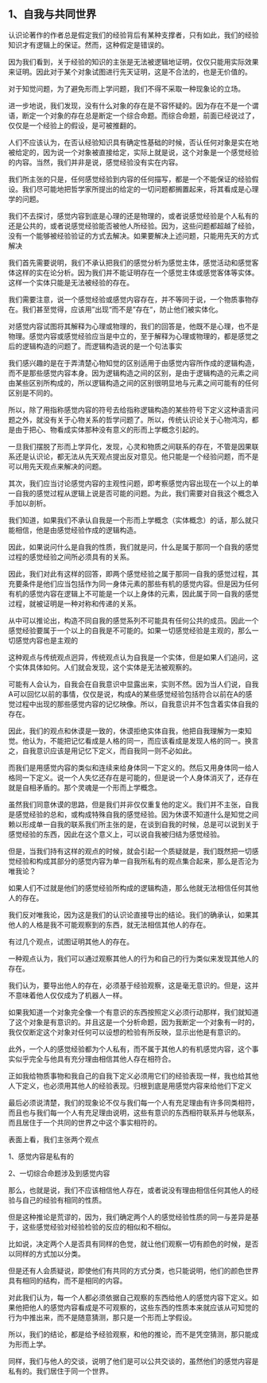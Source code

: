 <h2>1、自我与共同世界</h2><p data-pid="nuIq7zAQ">认识论著作的作者总是假定我们的经验背后有某种支撑者，只有如此，我们的经验知识才有逻辑上的保证。然而，这种假定是错误的。</p><p data-pid="31_aIIh8">因为我们看到，关于经验的知识的主张是无法被逻辑地证明，仅仅只能用实际效果来证明。因此对于某个对象试图进行先天证明，这是不合法的，也是无价值的。</p><p data-pid="ZtdjvnTW">对于知觉问题，为了避免形而上学问题，我们不得不采取一种现象论的立场。</p><p data-pid="Av68dGO3">进一步地说，我们发现，没有什么对象的存在是不容怀疑的。因为存在不是一个谓语，断定一个对象的存在总是断定一个综合命题。而综合命题，前面已经说过了，仅仅是一个经验上的假设，是可被推翻的。</p><p data-pid="A-atCp8o">人们不应该认为，在否认经验知识具有确定性基础的时候，否认任何对象是实在地被给定的，因为说一个对象被直接给定，实际上就是说，这个对象是一个感觉经验的内容。当然，我们并非是说，感觉经验没有实在内容。</p><p data-pid="D7v-RT6l">我们所主张的只是，任何感觉经验到内容的任何描写，都是一个不能保证的经验假设。我们尽可能地把哲学家所提出的给定的一切问题都搁置起来，将其看成是心理学的问题。</p><p data-pid="EoCBhvRc">我们不去探讨，感觉内容到底是心理的还是物理的，或者说感觉经验是个人私有的还是公共的，或者说感觉经验能否被他人所经验。因为，这些问题都超越了经验，没有一个能够被经验验证的方式去解决。如果要解决上述问题，只能用先天的方式解决</p><p data-pid="w8OiqGOD">我们首先需要说明，我们不承认把我们的感觉分析为感觉主体，感觉活动和感觉客体这样的实在论分析。因为我们并不能证明存在一个感觉主体或感觉客体等实体。这样一个实体只能是无法被经验的存在。</p><p data-pid="i64FBVnh">我们需要注意，说一个感觉经验或感觉内容存在，并不等同于说，一个物质事物存在。我们甚至觉得，应该用”出现“而不是”存在“，防止他们被实体化。</p><p data-pid="MPoMuzzD">对感觉内容试图将其解释为心理或物理的，我们的回答是，他既不是心理，也不是物理。感觉内容或感觉经验应当是中立的，至于解释为心理或物理的，都是感觉之后的逻辑构造的问题了。而逻辑构造说的是一个句法事实</p><p data-pid="9Ygmm8wA">我们感兴趣的是在于弄清楚心物知觉的区别适用于由感觉内容所作成的逻辑构造，而不是那些感觉内容本身。因为逻辑构造之间的区别，是由于逻辑构造的元素之间由某些区别所构成的，所以逻辑构造之间的区别很明显地与元素之间可能有的任何区别是不同的。</p><p data-pid="24r3Lu7L">所以，除了用指称感觉内容的符号去给指称逻辑构造的某些符号下定义这种语言问题之外，就没有关于心物关系的哲学问题了。所以，传统认识论关于心物鸿沟，都是由于把心、物看成实体那种没有意义的形而上学概念引起的。</p><p data-pid="GDaXjK9S">一旦我们摆脱了形而上学异化，发现，心灵和物质之间联系的存在，不管是因果联系还是认识论，都无法从先天观点提出反对意见。他只能是一个经验问题，而不是可以用先天观点来解决的问题。</p><p data-pid="S_bu_qzw">其次，我们应当讨论感觉内容的主观性问题，即考察感觉内容出现在一个以上的单一自我的感觉过程从逻辑上说是否可能的问题。为此，我们需要对自我这个概念入手加以剖析。</p><p data-pid="rWucAPHq">我们知道，如果我们不承认自我是一个形而上学概念（实体概念）的话，那么就只能相信，他是由感觉经验作成的逻辑构造。</p><p data-pid="F395uaWU">因此，如果说问什么是自我的性质，我们就是问，什么是属于那同一个自我的感觉过程的感觉经验之间所必须具有的关系。</p><p data-pid="Dwm5V2pM">因此，我们对此有这样的回答，即两个感觉经验之属于那同一自我的感觉过程，其充要条件是他们应当包括作为同一身体元素的那些有机的感觉内容。但是因为任何有机的感觉内容在逻辑上不可能是一个以上身体的元素，因此属于同一自我的感觉过程，就被证明是一种对称和传递的关系。</p><p data-pid="10jg-5Pu">从中可以推论出，构造不同自我的感觉系列不可能具有任何公共的成员。因此一个感觉经验要属于一个以上的自我是不可能的。如果一切感觉经验是主观的，那么一切感觉内容也是主观的</p><p data-pid="O-pFrPHY">这种观点与传统观点迥异，传统观点认为自我是一个实体，但是如果人们追问，这个实体具体如何。人们就会发现，这个实体是无法被观察的。</p><p data-pid="XnlxSTtZ">可能有人会认为，自我会在自我意识中显露出来，实则不然。因为当人们说，自我A可以回忆以前的事情，仅仅是说，构成A的某些感觉经验包括符合以前在A的感觉过程中出现的那些感觉内容的记忆映像。所以，自我意识并不包含着实体自我的存在。</p><p data-pid="aCrZWmr5">因此，我们的观点和休谟是一致的，休谟拒绝实体自我，他把自我理解为一束知觉。他认为，不能把记忆看成是人格的同一，而应该看成是发现人格的同一。换言之，自我意识应该是用记忆下定义，而自我同一则不必如此。</p><p data-pid="2fQu-inh">而我们是用感觉内容的类似和连续来给身体同一下定义的。然后又用身体同一给人格同一下定义。说一个人失忆还存在是可能的，但是说一个人身体消灭了，还存在就是自相矛盾的。那个灵魂是一个形而上学概念。</p><p data-pid="pDurXCGi">虽然我们同意休谟的思路，但是我们并非仅仅重复他的定义。我们并不主张，自我是感觉经验的总和，或构成特殊自我的感觉经验。因为休谟不知道什么是知觉之间赖以形成单一自我的联系我们所主张的是，在谈到自我的时候，总是可以说到关于感觉经验的东西，因此在这个意义上，可以说自我被归结为感觉经验。</p><p data-pid="yy8TIwIz">但是，当我们持有这样的观点的时候，就会引起一个质疑就是，我们既然把一切感觉经验和构成其部分的感觉内容为单一自我所私有的观点集合起来，那么是否沦为唯我论？</p><p data-pid="epOpfRYV">如果人们不过就是他们的感觉经验所构成的逻辑构造，那么他就无法相信任何其他人的存在。</p><p data-pid="tO4aFghs">我们反对唯我论，因为这是我们的认识论直接导出的结论。我们的确承认，如果其他人的人格是我不可能观察到的东西，就无法相信其他人的存在。</p><p data-pid="OE384mWZ">有过几个观点，试图证明其他人的存在。</p><p data-pid="OToT5NHj">一种观点认为，我们可以通过观察其他人的行为和自己的行为类似来发现其他人的存在。</p><p data-pid="Oa5IZQe2">我们认为，要导出他人的存在，必须基于经验观察，这是毫无意识的。但是，这并不意味着他人仅仅成为了机器人一样。</p><p data-pid="OKbkevLU">如果我知道一个对象完全像一个有意识的东西按照定义必须行动那样，我们就知道了这个对象是有意识的。并且这是一个分析命题，因为我断定一个对象有一时的，我仅仅断定这个对象对任何可以设想的检验有所反映，显示出他是有意识的。</p><p data-pid="boQcBm8Q">此外，一个人的感觉经验都为个人私有，而不属于其他人的有机感觉内容，这个事实似乎完全与他具有充分理由相信其他人存在相符合。</p><p data-pid="YpzKJ9l0">正如我给物质事物和我自己的自我下定义必须用它们的经验表现一样，我也给其他人下定义，也必须用其他人的经验表现。归根到底是用感觉内容来给他们下定义</p><p data-pid="Eu5QP0z1">最后必须说清楚，我们的现象论不仅与我们每一个人有充足理由有许多同类相符，而且也与我们每一个人有充足理由说明，这些有意识的东西相符联系并与他联系，而且居住于一个共同的世界之中这个事实相符的。</p><p data-pid="OFhR6A13">表面上看，我们主张两个观点</p><p data-pid="XVm3Rp0a">1、感觉内容是私有的</p><p data-pid="N6Si45VV">2、一切综合命题涉及到感觉内容</p><p data-pid="glQCZHw2">那么，也就是说，我们不应该相信他人存在，或者说没有理由相信任何其他人的经验与自己的经验有相同的性质。</p><p data-pid="-piery2-">但是这种推论是荒谬的，因为，我们确定两个人的感觉经验性质的同一与差异是基于，这些感觉经验对经验检验的反应的相似和不相似。</p><p data-pid="r2EYm9-b">比如说，决定两个人是否具有同样的色觉，就让他们观察一切有颜色的时候，是否以同样的方式加以分类。</p><p data-pid="brcuib_a">但是还有人会质疑说，即使他们有共同的方式分类，也只能说明，他们的颜色世界具有相同的结构，而不是相同的内容。</p><p data-pid="AGRWNsZR">对此我们认为，每一个人都必须依据自己观察的东西给他人的感觉内容下定义。如果他把他人的感觉内容看成是不可观察的，这些东西的性质本来就应该从可知觉的行为中推出来，而不是随意猜测，那只是一个形而上学假设。</p><p data-pid="jx53lMbV">所以，我们的结论，都是给予经验观察，和他的推论，而不是凭空猜测，那只能成为形而上学。</p><p data-pid="ulOjnXwr">同样，我们与他人的交谈，说明了他们是可以公共交谈的，虽然他们的感觉内容是私有的。我们居住于同一个世界。</p><p></p><p></p>
